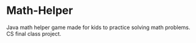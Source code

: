 # Math-Helper
Java math helper game made for kids to practice solving math problems. CS final class project.
